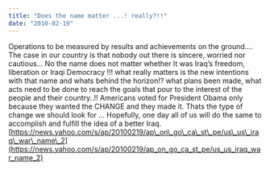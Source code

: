 ```yaml
---
title: "Does the name matter ...! really?!!"
date: "2010-02-19"
---
```


Operations to be measured by results and achievements on the ground…. The case in our country is that nobody out there is sincere, worried nor cautious… No the name does not matter whether It was Iraq’s freedom, liberation or Iraqi Democracy !!! what really matters is the new intentions with that name and whats behind the horizon!? what plans been made, what acts need to be done to reach the goals that pour to the interest of the people and their country..!! Americans voted for President Obama only because they wanted the CHANGE and they made it. Thats the type of change we should look for … Hopefully, one day all of us will do the same to accomplish and fulfill the idea of a better Iraq. [https://news.yahoo.com/s/ap/20100219/ap\_on\_go\_ca\_st\_pe/us\_us\_iraq\_war\_name\_2](https://news.yahoo.com/s/ap/20100219/ap_on_go_ca_st_pe/us_us_iraq_war_name_2)
